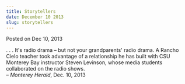 ```yaml
---
title: Storytellers
date: December 10 2013
slug: storytellers
---
```


 



<span class="date">Posted on Dec 10, 2013    </span>
<p>. . . It&apos;s radio drama &#x2013; but not your grandparents&apos; radio drama.
A Rancho Cielo teacher took advantage of a relationship he has
built with CSU Monterey Bay instructor Steven Levinson, whose media
students collaborated on the radio shows.<br>
&#x2013; <em>Monterey Herald</em>, Dec. 10, 2013</br></p>





```
